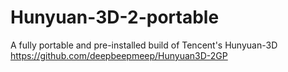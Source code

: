 # Hunyuan-3D-2-portable
A fully portable and pre-installed build of Tencent's Hunyuan-3D https://github.com/deepbeepmeep/Hunyuan3D-2GP
